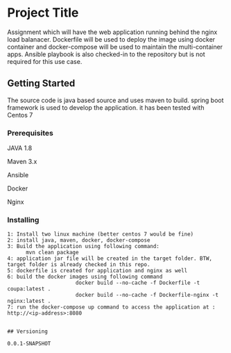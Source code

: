 # Project Title

Assignment which will have the web application running behind the nginx load balanacer. Dockerfile will be used to deploy the image using docker container and docker-compose will be used to maintain the multi-container apps.
Ansible playbook is also checked-in to the repository but is not required for this use case.  


## Getting Started
The source code is java based source and uses maven to build. spring boot framework is used to develop the application. it has been tested with Centos 7

### Prerequisites

JAVA 1.8

Maven 3.x 

Ansible 

Docker 

Nginx


### Installing

```
1: Install two linux machine (better centos 7 would be fine)
2: install java, maven, docker, docker-compose 
3: Build the application using following command:
      mvn clean package 
4: application jar file will be created in the target folder. BTW, target folder is already checked in this repo.
5: dockerfile is created for application and nginx as well 
6: build the docker images using following command 
                      docker build --no-cache -f Dockerfile -t coupa:latest .
                      docker build --no-cache -f Dockerfile-nginx -t nginx:latest .
7: run the docker-compose up command to access the application at : http://<ip-address>:8080


## Versioning

0.0.1-SNAPSHOT

